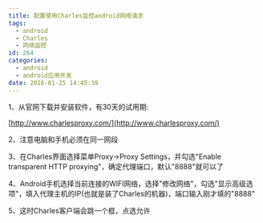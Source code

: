 ```yaml
---
title: 配置使用Charles监控android网络请求
tags:
  - android
  - Charles
  - 网络监控
id: 264
categories:
  - android
  - android应用开发
date: 2016-01-25 14:45:39
---
```


1、从官网下载并安装软件，有30天的试用期:

[http://www.charlesproxy.com/](http://www.charlesproxy.com/)

2、注意电脑和手机必须在同一网段

3、在Charles界面选择菜单Proxy-&gt;Proxy Settings，并勾选"Enable transparent HTTP proxying"，确定代理端口，默认"8888"就可以了

4、Android手机选择当前连接的WIFI网络，选择"修改网络"，勾选"显示高级选项"，填入代理主机的IP(也就是装了Charles的机器)，端口输入刚才填的"8888"

5、这时Charles客户端会跳一个框，点选允许
